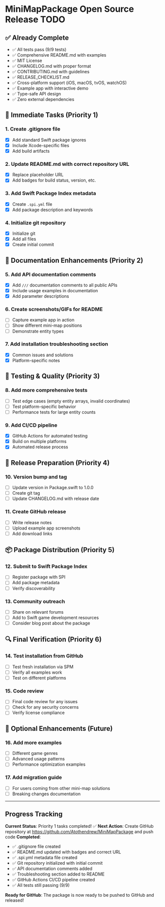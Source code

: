 # MiniMapPackage Open Source Release TODO

## ✅ Already Complete
- ✅ All tests pass (9/9 tests)
- ✅ Comprehensive README.md with examples
- ✅ MIT License
- ✅ CHANGELOG.md with proper format
- ✅ CONTRIBUTING.md with guidelines
- ✅ RELEASE_CHECKLIST.md
- ✅ Cross-platform support (iOS, macOS, tvOS, watchOS)
- ✅ Example app with interactive demo
- ✅ Type-safe API design
- ✅ Zero external dependencies

## 🔧 Immediate Tasks (Priority 1)

### 1. Create .gitignore file
- [x] Add standard Swift package ignores
- [x] Include Xcode-specific files
- [x] Add build artifacts

### 2. Update README.md with correct repository URL
- [x] Replace placeholder URL
- [x] Add badges for build status, version, etc.

### 3. Add Swift Package Index metadata
- [x] Create `.spi.yml` file
- [x] Add package description and keywords

### 4. Initialize git repository
- [x] Initialize git
- [x] Add all files
- [x] Create initial commit

## 📝 Documentation Enhancements (Priority 2)

### 5. Add API documentation comments
- [x] Add `///` documentation comments to all public APIs
- [x] Include usage examples in documentation
- [x] Add parameter descriptions

### 6. Create screenshots/GIFs for README
- [ ] Capture example app in action
- [ ] Show different mini-map positions
- [ ] Demonstrate entity types

### 7. Add installation troubleshooting section
- [x] Common issues and solutions
- [x] Platform-specific notes

## 🧪 Testing & Quality (Priority 3)

### 8. Add more comprehensive tests
- [ ] Test edge cases (empty entity arrays, invalid coordinates)
- [ ] Test platform-specific behavior
- [ ] Performance tests for large entity counts

### 9. Add CI/CD pipeline
- [x] GitHub Actions for automated testing
- [x] Build on multiple platforms
- [x] Automated release process

## 🚀 Release Preparation (Priority 4)

### 10. Version bump and tag
- [ ] Update version in Package.swift to 1.0.0
- [ ] Create git tag
- [ ] Update CHANGELOG.md with release date

### 11. Create GitHub release
- [ ] Write release notes
- [ ] Upload example app screenshots
- [ ] Add download links

## 📦 Package Distribution (Priority 5)

### 12. Submit to Swift Package Index
- [ ] Register package with SPI
- [ ] Add package metadata
- [ ] Verify discoverability

### 13. Community outreach
- [ ] Share on relevant forums
- [ ] Add to Swift game development resources
- [ ] Consider blog post about the package

## 🔍 Final Verification (Priority 6)

### 14. Test installation from GitHub
- [ ] Test fresh installation via SPM
- [ ] Verify all examples work
- [ ] Test on different platforms

### 15. Code review
- [ ] Final code review for any issues
- [ ] Check for any security concerns
- [ ] Verify license compliance

## 🎯 Optional Enhancements (Future)

### 16. Add more examples
- [ ] Different game genres
- [ ] Advanced usage patterns
- [ ] Performance optimization examples

### 17. Add migration guide
- [ ] For users coming from other mini-map solutions
- [ ] Breaking changes documentation

---

## Progress Tracking

**Current Status**: Priority 1 tasks completed! ✅
**Next Action**: Create GitHub repository at https://github.com/Atothendrew/MiniMapPackage and push code
**Completed**: 
- ✅ .gitignore file created
- ✅ README.md updated with badges and correct URL
- ✅ .spi.yml metadata file created
- ✅ Git repository initialized with initial commit
- ✅ API documentation comments added
- ✅ Troubleshooting section added to README
- ✅ GitHub Actions CI/CD pipeline created
- ✅ All tests still passing (9/9)

**Ready for GitHub**: The package is now ready to be pushed to GitHub and released! 